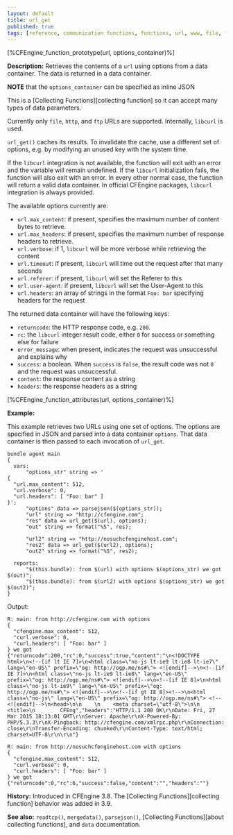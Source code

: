 ```yaml
---
layout: default
title: url_get
published: true
tags: [reference, communication functions, functions, url, www, file, ftp, http, https, url_get, inline_json]
---
```


[%CFEngine_function_prototype(url, options_container)%]

**Description:** Retrieves the contents of a `url` using options from
  a data container. The data is returned in a
  data container.

**NOTE** that the `options_container` can be specified as inline JSON

This is a [Collecting Functions][collecting function] so it can accept many types of data parameters.

Currently only `file`, `http`, and `ftp` URLs are supported.
Internally, `libcurl` is used.

`url_get()` caches its results. To invalidate the cache, use a
different set of options, e.g. by modifying an unused key with the
system time.

If the `libcurl` integration is not available, the function will exit
with an error and the variable will remain undefined. If the `libcurl`
initialization fails, the function will also exit with an error. In
every other normal case, the function will return a valid data
container. In official CFEngine packages, `libcurl` integration is
always provided.

The available options currently are:

* `url.max_content`: if present, specifies the maximum number of content bytes to retrieve.
* `url.max_headers`: if present, specifies the maximum number of response headers to retrieve.
* `url.verbose`: if 1, `libcurl` will be more verbose while retrieving the content
* `url.timeout`: if present, `libcurl` will time out the request after that many seconds
* `url.referer`: if present, `libcurl` will set the Referer to this
* `url.user-agent`: if present, `libcurl` will set the User-Agent to this
* `url.headers`: an array of strings in the format `Foo: bar` specifying headers for the request

The returned data container will have the following keys:

* `returncode`: the HTTP response code, e.g. `200`.
* `rc`: the `libcurl` integer result code, either `0` for success or something else for failure
* `error_message`: when present, indicates the request was unsuccessful and explains why
* `success`: a boolean.  When `success` is `false`, the result code was not `0` and the request was unsuccessful.
* `content`: the response content as a string
* `headers`: the response headers as a string

[%CFEngine_function_attributes(url, options_container)%]

**Example:**

This example retrieves two URLs using one set of options. The options
are specified in JSON and parsed into a data container `options`. That
data container is then passed to each invocation of `url_get`.

```
bundle agent main
{
  vars:
      "options_str" string => '
{
  "url.max_content": 512,
  "url.verbose": 0,
  "url.headers": [ "Foo: bar" ]
}';
      "options" data => parsejson($(options_str));
      "url" string => "http://cfengine.com";
      "res" data => url_get($(url), options);
      "out" string => format("%S", res);

      "url2" string => "http://nosuchcfenginehost.com";
      "res2" data => url_get($(url2), options);
      "out2" string => format("%S", res2);

  reports:
      "$(this.bundle): from $(url) with options $(options_str) we got $(out)";
      "$(this.bundle): from $(url2) with options $(options_str) we got $(out2)";
}
```

Output:

```
R: main: from http://cfengine.com with options 
{
  "cfengine.max_content": 512,
  "curl.verbose": 0,
  "curl.headers": [ "Foo: bar" ]
} we got {"returncode":200,"rc":0,"success":true,"content":"\n<!DOCTYPE html>\n<!--[if lt IE 7]>\n<html class=\"no-js lt-ie9 lt-ie8 lt-ie7\" lang=\"en-US\" prefix=\"og: http://ogp.me/ns#\"> <![endif]-->\n<!--[if IE 7]>\n<html class=\"no-js lt-ie9 lt-ie8\" lang=\"en-US\" prefix=\"og: http://ogp.me/ns#\"> <![endif]-->\n<!--[if IE 8]>\n<html class=\"no-js lt-ie9\" lang=\"en-US\" prefix=\"og: http://ogp.me/ns#\"> <![endif]-->\n<!--[if gt IE 8]><!-->\n<html class=\"no-js\" lang=\"en-US\" prefix=\"og: http://ogp.me/ns#\"> <!--<![endif]-->\n<head>\n\n    \n    <meta charset=\"utf-8\">\n\n    <title>\n        CFEng","headers":"HTTP/1.1 200 OK\r\nDate: Fri, 27 Mar 2015 18:13:01 GMT\r\nServer: Apache\r\nX-Powered-By: PHP/5.3.3\r\nX-Pingback: http://cfengine.com/xmlrpc.php\r\nConnection: close\r\nTransfer-Encoding: chunked\r\nContent-Type: text/html; charset=UTF-8\r\n\r\n"}

R: main: from http://nosuchcfenginehost.com with options 
{
  "cfengine.max_content": 512,
  "curl.verbose": 0,
  "curl.headers": [ "Foo: bar" ]
} we got {"returncode":0,"rc":6,"success":false,"content":"","headers":""}
```

**History:** Introduced in CFEngine 3.8. The [Collecting Functions][collecting function] behavior was added in 3.9.

**See also:** `readtcp()`, `mergedata()`, `parsejson()`, [Collecting Functions][about collecting functions], and `data` documentation.
